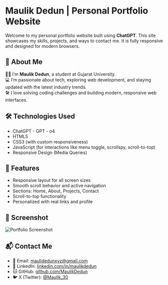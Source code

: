 # Maulik Dedun | Personal Portfolio Website

Welcome to my personal portfolio website built using **ChatGPT**. This site showcases my skills, projects, and ways to contact me. It is fully responsive and designed for modern browsers.


## 📌 About Me
👨‍🎓 I’m **Maulik Dedun**, a student at Gujarat University.  
💻 I’m passionate about tech, exploring web development, and staying updated with the latest industry trends.  
🛠️ I love solving coding challenges and building modern, responsive web interfaces.

## 🛠️ Technologies Used

- ChatGPT - GPT - o4
- HTML5
- CSS3 (with custom responsiveness)
- JavaScript (for interactions like menu toggle, scrollspy, scroll-to-top)
- Responsive Design (Media Queries)

## 📂 Features

- Responsive layout for all screen sizes
- Smooth scroll behavior and active navigation
- Sections: Home, About, Projects, Contact
- Scroll-to-top functionality
- Personalized with real links and profile

## 📸 Screenshot

![Portfolio Screenshot](screenshot.png) <!-- Replace with actual screenshot if available -->

## 📬 Contact Me

- 📧 Email: [maulidedunxyz@gmail.com](mailto:maulidedunxyz@gmail.com)
- 💼 LinkedIn: [linkedin.com/in/maulikdedun](https://www.linkedin.com/in/maulikdedun/)
- 🐱 GitHub: [github.com/MaulikDedun](https://github.com/MaulikDedun)
- 🐦 X (Twitter): [@Maulik_30](https://twitter.com/Maulik_30)
